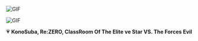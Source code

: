 ![GIF](https://i.imgur.com/NADbRif.gif)

![GIF]([https://i.imgur.com/NADbRif.gif](https://imgur.com/a/RIdJn2t))

💗 **KonoSuba, Re:ZERO, ClassRoom Of The Elite ve Star VS. The Forces Evil**

